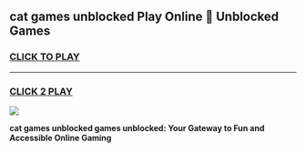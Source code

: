 
## cat games unblocked Play Online 👋 Unblocked Games
<h3>
<a href="https://premium.freeplayer.one?title=cat_games_unblocked&ref=19F">CLICK TO PLAY</a></h3>
<hr>

<h3>
<a href="https://premium.freeplayer.one?title=cat_games_unblocked&ref=19F">CLICK 2 PLAY</a>
  
</h3>

<a href="https://premium.freeplayer.one?title=cat_games_unblocked&ref=19F"><img src="https://clearcache.store/games.png"></a>


**cat games unblocked games unblocked: Your Gateway to Fun and Accessible Online Gaming**
